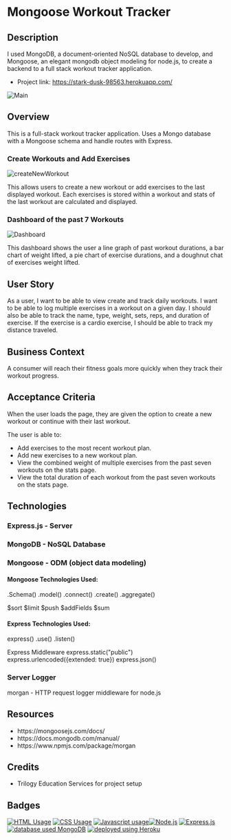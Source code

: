 # Mongoose Workout Tracker

## Description
  <p>I used MongoDB, a document-oriented NoSQL database to develop, and Mongoose, an elegant mongodb object modeling for node.js, to create a backend to a full stack workout tracker application.</p>

* Project link: https://stark-dusk-98563.herokuapp.com/

![Main](https://user-images.githubusercontent.com/57735283/104496235-91cfda80-558d-11eb-9b58-a895a06347b2.PNG)

## Overview
<p>This is a full-stack workout tracker application. Uses a Mongo database with a Mongoose schema and handle routes with Express.</p>


### Create Workouts and Add Exercises

![createNewWorkout](https://user-images.githubusercontent.com/57735283/104520218-94dbc280-55af-11eb-9f9d-24a7bb65b705.gif)

<p>This allows users to create a new workout or add exercises to the last displayed workout. Each exercises is stored within a workout and stats of the last workout are calculated and displayed.</p>


### Dashboard of the past 7 Workouts

![Dashboard](https://user-images.githubusercontent.com/57735283/104520222-973e1c80-55af-11eb-8c4e-46d3e69f95f5.gif)

<p>This dashboard shows the user a line graph of past workout durations, a bar chart of weight lifted, a pie chart of exercise durations, and a doughnut chat of exercises weight lifted.</p>

## User Story
As a user, 
I want to be able to view create and track daily workouts. 
I want to be able to log multiple exercises in a workout on a given day. 
I should also be able to track the name, type, weight, sets, reps, and duration of exercise. 
If the exercise is a cardio exercise, 
I should be able to track my distance traveled.

## Business Context
A consumer will reach their fitness goals more quickly when they track their workout progress.

## Acceptance Criteria
<p>When the user loads the page, they are given the option to create a new workout or continue with their last workout.</p>
<p>The user is able to:</p>
  <ul>
  <li>Add exercises to the most recent workout plan.</li>
  <li>Add new exercises to a new workout plan.</li>
  <li>View the combined weight of multiple exercises from the past seven workouts on the stats page.</li>
  <li>View the total duration of each workout from the past seven workouts on the stats page.</li>
  </ul>

## Technologies

### Express.js - Server 
### MongoDB - NoSQL Database
### Mongoose - ODM (object data modeling)

#### Mongoose Technologies Used:
.Schema()
.model()
.connect()
.create()
.aggregate()

$sort
$limit
$push
$addFields
$sum

#### Express Technologies Used:
express()
.use()
.listen()

Express Middleware
express.static("public")
express.urlencoded({extended: true})
express.json()

### Server Logger
morgan - HTTP request logger middleware for node.js

## Resources
<ul>
  <li> https://mongoosejs.com/docs/ </li>
  <li> https://docs.mongodb.com/manual/ </li>
  <li> https://www.npmjs.com/package/morgan </li>
</ul>

## Credits
* Trilogy Education Services for project setup

## Badges
<a href="https://img.shields.io/badge/CSS-19.0%25-yellow"><img alt="HTML Usage" src="https://img.shields.io/badge/CSS-19.0%25-yellow"></a> <a href="https://img.shields.io/badge/CSS-22.4%25-purple"><img alt="CSS Usage" src="https://img.shields.io/badge/CSS-22.4%25-purple"></a> <a href="https://img.shields.io/badge/JavaScript-58.6%25-yellow"><img alt="Javascript usage" src="https://img.shields.io/badge/JavaScript-58.6%25-yellow"></a><a href="https://img.shields.io/badge/Backend-Node.js-green"><img alt="Node.js" src="https://img.shields.io/badge/Backend-Node.js-green"></a> <a href="https://img.shields.io/badge/Backend-Express.js-green"><img alt="Express.js" src="https://img.shields.io/badge/Backend-Express.js-green"></a> <a href="https://img.shields.io/badge/Database-MongoDB-yellow"><img alt="database used MongoDB" src="https://img.shields.io/badge/Database-MongoDB-yellow"></a> <a href="https://img.shields.io/badge/Deployment-Heroku-purple"><img alt="deployed using Heroku" src="https://img.shields.io/badge/Deployment-Heroku-purple"></a>
